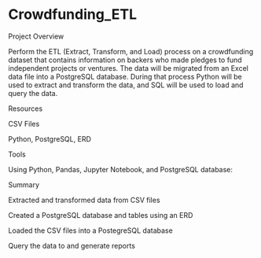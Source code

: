 # Crowdfunding_ETL

Project Overview

Perform the ETL (Extract, Transform, and Load) process on a crowdfunding dataset that contains information on backers who made pledges to fund independent projects or ventures. The data will be migrated from an Excel data file into a PostgreSQL database. During that process Python will be used to extract and transform the data, and SQL will be used to load and query the data.

Resources

CSV Files

Python, PostgreSQL, ERD

Tools

Using Python, Pandas, Jupyter Notebook, and PostgreSQL database:

Summary

Extracted and transformed data from CSV files

Created a PostgreSQL database and tables using an ERD

Loaded the CSV files into a PostegreSQL database

Query the data to and generate reports
